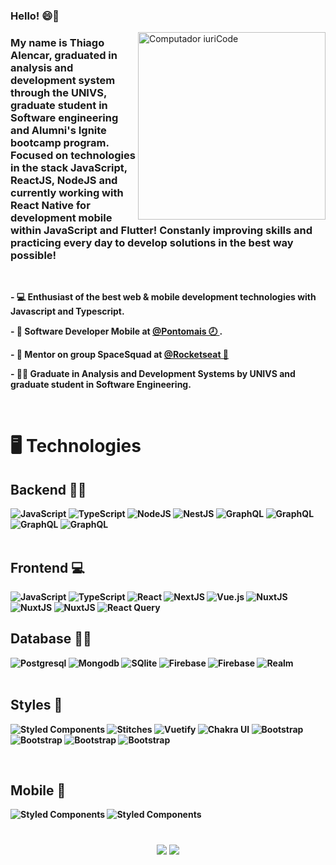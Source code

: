 ### Hello! 😄🚀

<img src="https://raw.githubusercontent.com/MicaelliMedeiros/micaellimedeiros/master/image/computer-illustration.png" width="300px" align="right" alt="Computador iuriCode">

<h3 align="left">
  My name is Thiago Alencar, graduated in analysis and development system through the UNIVS, graduate student in Software engineering and Alumni's Ignite bootcamp program. Focused on technologies in the stack JavaScript, ReactJS, NodeJS and currently working with React Native for development mobile within JavaScript and Flutter! Constanly improving skills and practicing every day to develop solutions in the best way possible!
</h3>
</br>

<p align="left">
 <strong>
  - 💻 Enthusiast of the best web & mobile development technologies with Javascript and Typescript.
</p>

<p align="left">
 <strong>
  - 🔭 Software Developer Mobile at <a href="https://pontomais.com.br/">@Pontomais 🕗 </a>.
</p>

<p align="left">
 <strong>
- 🚀 Mentor on group SpaceSquad at <a href="https://rocketseat.com.br/sobre">@Rocketseat 🚀</a>
</p>

<p align="left">
 <strong>
-  🧑‍💻 Graduate in Analysis and Development Systems by UNIVS and graduate student in Software Engineering.
</p>
</br>

<h1>
🖥 Technologies
</h1>
<p align="justify">
<div>
  <h2>
    Backend 👨‍🏭 
  </h2>
   <img alt="JavaScript" src="https://img.shields.io/badge/javascript%20-%23323330.svg?&style=for-the-badge&logo=javascript&logoColor=%23F7DF1E"/>
  <img alt="TypeScript" src="https://img.shields.io/badge/typescript%20-%23007ACC.svg?&style=for-the-badge&logo=typescript&logoColor=white"/>
  <img alt="NodeJS" src="https://img.shields.io/badge/node.js%20-%2343853D.svg?&style=for-the-badge&logo=node.js&logoColor=white"/>
  <img alt="NestJS" src="https://img.shields.io/badge/nestjs%20-%23E0234E.svg?&style=for-the-badge&logo=nestjs&logoColor=white" />
  <img alt="GraphQL" src="https://img.shields.io/badge/graphql%20-E10098.svg?&style=for-the-badge&logo=graphql&logoColor=white"/>
  <img alt="GraphQL" src="https://img.shields.io/badge/-ApolloGraphQL-311C87?style=for-the-badge&logo=apollo-graphql"/>
  <img alt="GraphQL" src="https://img.shields.io/badge/Express.js-000000?style=for-the-badge&logo=express&logoColor=white"/>
  <img alt="GraphQL" src="https://img.shields.io/badge/Jest-C21325?style=for-the-badge&logo=jest&logoColor=white"/>
</div>

<br />
<div>
  <h2> Frontend 💻 </h2>
  <img alt="JavaScript" src="https://img.shields.io/badge/javascript%20-%23323330.svg?&style=for-the-badge&logo=javascript&logoColor=%23F7DF1E"/>
  <img alt="TypeScript" src="https://img.shields.io/badge/typescript%20-%23007ACC.svg?&style=for-the-badge&logo=typescript&logoColor=white"/>

  <img alt="React" src="https://img.shields.io/badge/react%20-%2320232a.svg?&style=for-the-badge&logo=react&logoColor=%2361DAFB"/>
  <img alt="NextJS" src="https://img.shields.io/badge/nextjs%20-%23000000.svg?&style=for-the-badge&logo=next.js&logoColor=white"/>
  <img alt="Vue.js" src="https://img.shields.io/badge/vuejs%20-%2335495e.svg?&style=for-the-badge&logo=vue.js&logoColor=%234FC08D"/>
  <img alt="NuxtJS" src="https://img.shields.io/badge/NuxtJS-2F495E.svg?&style=for-the-badge&logo=nuxt.js&logoColor=white"/>
  <img alt="NuxtJS" src="https://img.shields.io/badge/Gatsby-663399?style=for-the-badge&logo=gatsby&logoColor=white"/>
  <img alt="NuxtJS" src="https://img.shields.io/badge/Redux-593D88?style=for-the-badge&logo=redux&logoColor=white"/>
  <img alt="React Query" src="https://img.shields.io/badge/-React%20Query-FF4154?style=for-the-badge&logo=react%20query&logoColor=white">

  <br />

  <h2> Database 👨‍⚖️ </h2>

  <img alt="Postgresql" src="https://img.shields.io/badge/postgresql%20-blue.svg?&style=for-the-badge&logo=postgresql&logoColor=white"/>
  <img alt="Mongodb" src="https://img.shields.io/badge/mongodb%20-green.svg?&style=for-the-badge&logo=mongodb&logoColor=white"/>
  <img alt="SQlite" src="https://img.shields.io/badge/sqlite%20-blue.svg?&style=for-the-badge&logo=sqlite&logoColor=white"/>
  <img alt="Firebase" src="https://img.shields.io/badge/firebase-1973E8.svg?&style=for-the-badge&logo=firebase&logoColor=white"/>
  <img alt="Firebase" src="https://img.shields.io/badge/redis-%23DD0031.svg?&style=for-the-badge&logo=redis&logoColor=white"/>
  <img alt='Realm' src="https://img.shields.io/badge/Realm-39477F?style=for-the-badge&logo=realm&logoColor=white">
  <br />
  <br />
</div>

<div>
  <h2> Styles 💄 </h2>

  <img alt="Styled Components" src="https://img.shields.io/badge/styled--components-7159c1?style=for-the-badge&logo=styled-components&logoColor=white"/>
  <img alt="Stitches" src="https://img.shields.io/badge/stitches-121214?style=for-the-badge&logoColor=white"/>
  <img alt="Vuetify" src="https://img.shields.io/badge/vuetify-1867C0.svg?&style=for-the-badge&logo=vuetify&logoColor=white"/>
  <img alt="Chakra UI" src="https://img.shields.io/badge/chakra%20ui-5AC9C8.svg?&style=for-the-badge&logo=chakra-ui&logoColor=white"/>
  <img alt="Bootstrap" src="https://img.shields.io/badge/bootstrap-7953B3.svg?&style=for-the-badge&logo=bootstrap&logoColor=white"/>
  <img alt="Bootstrap" src="https://img.shields.io/badge/Tailwind_CSS-38B2AC?style=for-the-badge&logo=tailwind-css&logoColor=white"/>
  <img alt="Bootstrap" src="https://img.shields.io/badge/Material--UI-0081CB?style=for-the-badge&logo=material-ui&logoColor=white"/>
  <img alt="Bootstrap" src="https://img.shields.io/badge/Sass-CC6699?style=for-the-badge&logo=sass&logoColor=white"/>
  </p>

</div>
<br/>
<div>
<h2> Mobile 📱  </h2>

<img alt="Styled Components" src="https://img.shields.io/badge/Flutter-02569B?style=for-the-badge&logo=flutter&logoColor=white"/>
<img alt="Styled Components" src="https://img.shields.io/badge/React_Native-20232A?style=for-the-badge&logo=react&logoColor=61DAFB"/>

</div>
<h1>
</h1>
</p>

<div align="center">
  <a href="https://www.youtube.com/channel/UCAp3AhI-ZgABm6haaX0OlEA" alt="Youtube">
  <img src="https://img.shields.io/badge/YouTube-FF0000?style=for-the-badge&logo=youtube&logoColor=white"/></a>
  <a href="https://www.linkedin.com/in/thiagoalencardev/" alt="Linkedin">
  <img src="https://img.shields.io/badge/-Linkedin-0e76a8?style=for-the-badge&logo=Linkedin&logoColor=white&link=https://www.linkedin.com/in/thiagoalencardev/" />
</div>
